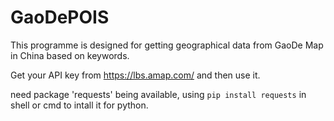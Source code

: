 # GaoDePOIS
This programme is designed for getting geographical data from GaoDe Map in China based on keywords.

Get your API key from https://lbs.amap.com/ and then use it.

need package 'requests' being available, using `pip install requests` in shell or cmd to intall it for python.
